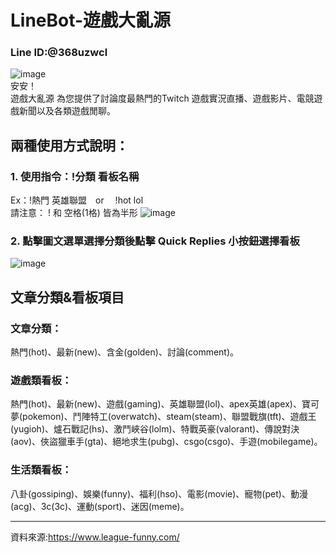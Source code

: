 # LineBot-遊戲大亂源

### Line ID:@368uzwcl<br>
![image](https://github.com/lilmax922/LineBot-BestGamingForum/blob/master/line-add.png)<br>
安安！<br>
遊戲大亂源 為您提供了討論度最熱門的Twitch 遊戲實況直播、遊戲影片、電競遊戲新聞以及各類遊戲閒聊。
## 兩種使用方式說明：
### 1. 使用指令：!分類 看板名稱
Ex：!熱門 英雄聯盟　or　 !hot lol <br>
請注意： ! 和 空格(1格) 皆為半形
![image](https://github.com/lilmax922/LineBot-BestGamingForum/blob/master/linebot-3.JPG)<br>
### 2. 點擊圖文選單選擇分類後點擊 Quick Replies 小按鈕選擇看板
![image](https://github.com/lilmax922/LineBot-BestGamingForum/blob/master/linebot-2.JPG)<br>

## 文章分類&看板項目
### 文章分類：
熱門(hot)、最新(new)、含金(golden)、討論(comment)。
### 遊戲類看板：
熱門(hot)、最新(new)、遊戲(gaming)、英雄聯盟(lol)、apex英雄(apex)、寶可夢(pokemon)、鬥陣特工(overwatch)、steam(steam)、聯盟戰旗(tft)、遊戲王(yugioh)、爐石戰記(hs)、激鬥峽谷(lolm)、特戰英豪(valorant)、傳說對決(aov)、俠盜獵車手(gta)、絕地求生(pubg)、csgo(csgo)、手遊(mobilegame)。
### 生活類看板：
八卦(gossiping)、娛樂(funny)、福利(hso)、電影(movie)、寵物(pet)、動漫(acg)、3c(3c)、運動(sport)、迷因(meme)。
<hr>

資料來源:https://www.league-funny.com/
